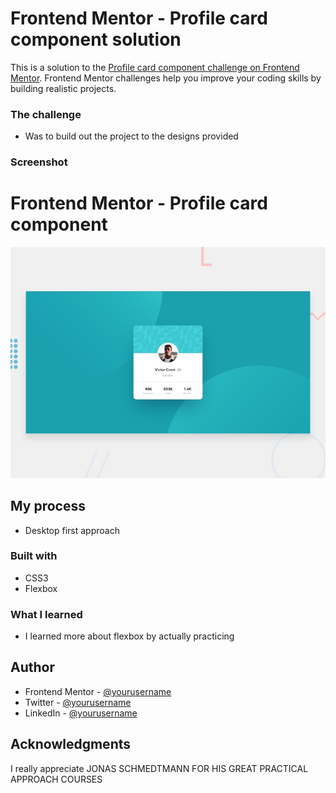 
# Frontend Mentor - Profile card component solution

This is a solution to the [Profile card component challenge on Frontend Mentor](https://www.frontendmentor.io/challenges/profile-card-component-cfArpWshJ). Frontend Mentor challenges help you improve your coding skills by building realistic projects. 


### The challenge

- Was to build out the project to the designs provided

### Screenshot

# Frontend Mentor - Profile card component

![Design preview for the Profile card component coding challenge](./design/desktop-preview.jpg)


## My process

- Desktop first approach

### Built with
- CSS3
- Flexbox



### What I learned

- I learned  more about flexbox by actually practicing


## Author
- Frontend Mentor - [@yourusername](https://www.frontendmentor.io/profile/Hussein-miracle)
- Twitter - [@yourusername](https://www.twitter.com/hussein_miracle)
- LinkedIn  - [@yourusername](https://www.linkedin.com/in/abdullahi-hussein)



## Acknowledgments

I really appreciate JONAS SCHMEDTMANN FOR HIS GREAT PRACTICAL APPROACH COURSES



